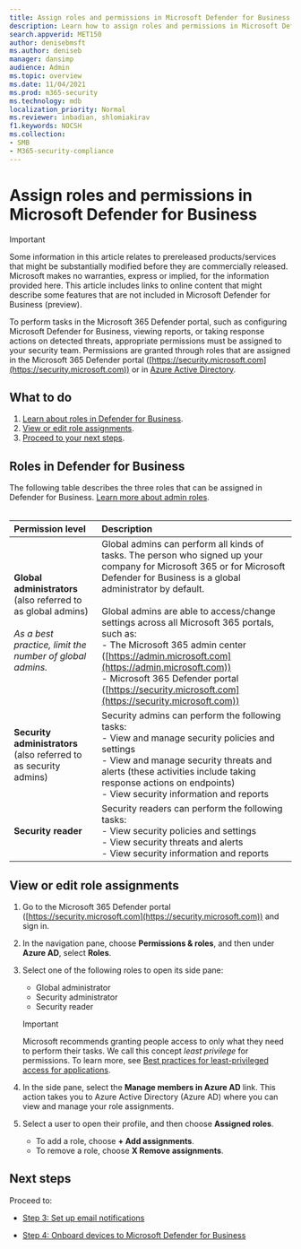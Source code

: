 ```yaml
---
title: Assign roles and permissions in Microsoft Defender for Business
description: Learn how to assign roles and permissions in Microsoft Defender for Business
search.appverid: MET150
author: denisebmsft
ms.author: deniseb
manager: dansimp 
audience: Admin
ms.topic: overview
ms.date: 11/04/2021
ms.prod: m365-security
ms.technology: mdb
localization_priority: Normal
ms.reviewer: inbadian, shlomiakirav
f1.keywords: NOCSH 
ms.collection: 
- SMB
- M365-security-compliance
---
```


# Assign roles and permissions in Microsoft Defender for Business

> [!IMPORTANT]
> Some information in this article relates to prereleased products/services that might be substantially modified before they are commercially released. Microsoft makes no warranties, express or implied, for the information provided here. This article includes links to online content that might describe some features that are not included in Microsoft Defender for Business (preview).

To perform tasks in the Microsoft 365 Defender portal, such as configuring Microsoft Defender for Business, viewing reports, or taking response actions on detected threats, appropriate permissions must be assigned to your security team. Permissions are granted through roles that are assigned in the Microsoft 365 Defender portal ([https://security.microsoft.com](https://security.microsoft.com)) or in [Azure Active Directory](/azure/active-directory/roles/manage-roles-portal). 

## What to do

1. [Learn about roles in Defender for Business](#roles-in-defender-for-business).
2. [View or edit role assignments](#view-or-edit-role-assignments).
3. [Proceed to your next steps](#next-steps).

## Roles in Defender for Business

The following table describes the three roles that can be assigned in Defender for Business. [Learn more about admin roles](../../admin/add-users/about-admin-roles.md). <br/><br/>

| Permission level | Description |
|:---|:---|
| **Global administrators** (also referred to as global admins) <br/><br/> *As a best practice, limit the number of global admins.* | Global admins can perform all kinds of tasks. The person who signed up your company for Microsoft 365 or for Microsoft Defender for Business is a global administrator by default. <br/><br/> Global admins are able to access/change settings across all Microsoft 365 portals, such as: <br/>- The Microsoft 365 admin center ([https://admin.microsoft.com](https://admin.microsoft.com)) <br/>- Microsoft 365 Defender portal ([https://security.microsoft.com](https://security.microsoft.com)) |
| **Security administrators** (also referred to as security admins) | Security admins can perform the following tasks: <br/>- View and manage security policies and settings <br/>- View and manage security threats and alerts (these activities include taking response actions on endpoints) <br/>- View security information and reports |
| **Security reader** | Security readers can perform the following tasks: <br/>- View security policies and settings <br/>- View security threats and alerts <br/>- View security information and reports  |


## View or edit role assignments

1. Go to the Microsoft 365 Defender portal ([https://security.microsoft.com](https://security.microsoft.com)) and sign in.

2. In the navigation pane, choose **Permissions & roles**, and then under **Azure AD**, select **Roles**.

3. Select one of the following roles to open its side pane:

   - Global administrator
   - Security administrator
   - Security reader

   > [!IMPORTANT]
   > Microsoft recommends granting people access to only what they need to perform their tasks. We call this concept *least privilege* for permissions. To learn more, see [Best practices for least-privileged access for applications](/azure/active-directory/develop/secure-least-privileged-access). 

4. In the side pane, select the **Manage members in Azure AD** link. This action takes you to Azure Active Directory (Azure AD) where you can view and manage your role assignments.

5. Select a user to open their profile, and then choose **Assigned roles**.

   - To add a role, choose **+ Add assignments**.
   - To remove a role, choose **X Remove assignments**. 

## Next steps

Proceed to:

- [Step 3: Set up email notifications](mdb-email-notifications.md)

- [Step 4: Onboard devices to Microsoft Defender for Business](mdb-onboard-devices.md)
